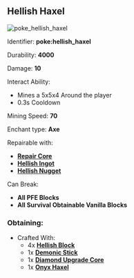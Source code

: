 ## Hellish Haxel
![poke_hellish_haxel](https://github.com/ItsMePok/PFE/assets/136857747/39d40020-af9d-487b-9d77-b7e199a85362)

Identifier: **poke:hellish_haxel**

Durability: **4000**

Damage: **10**

Interact Ability:
* Mines a 5x5x4 Around the player
* 0.3s Cooldown

Mining Speed: **70**

Enchant type: **Axe**

Repairable with:
* **[Repair Core](https://pfewiki.gitbook.io/home/items/cores/repair-core)**
* **[Hellish Ingot](https://pfewiki.gitbook.io/home/items/ingots/hellish-ingot)**
* **[Hellish Nugget](https://github.com/ItsMePok/PFE/wiki/Hellish-Nugget)**

Can Break:
* **All PFE Blocks**
* **All Survival Obtainable Vanilla Blocks**

### Obtaining:
* Crafted With:
    * 4x **[Hellish Block](https://github.com/ItsMePok/PFE/wiki/Hellish-Block)**
    * 1x **[Demonic Stick](https://github.com/ItsMePok/PFE/wiki/Demonic-Stick)**
    * 1x **[Diamond Upgrade Core](https://github.com/ItsMePok/PFE/wiki/Diamond-Upgrade-Core)**
    * 1x **[Onyx Haxel](https://github.com/ItsMePok/PFE/wiki/Onyx-Haxel)**